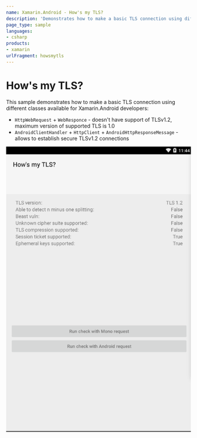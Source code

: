 ```yaml
---
name: Xamarin.Android - How's my TLS?
description: 'Demonstrates how to make a basic TLS connection using different classes available for Xamarin.Android developers'
page_type: sample
languages:
- csharp
products:
- xamarin
urlFragment: howsmytls
---
```

# How's my TLS?

This sample demonstrates how to make a basic TLS connection using different classes available for Xamarin.Android developers:

- `HttpWebRequest` + `WebResponce`  - doesn't have support of TLSv1.2, maximum  version of supported TLS is 1.0
- `AndroidClientHandler` + `HttpClient` + `AndroidHttpResponseMessage`  - allows to establish secure TLSv1.2 connections

![Android screenshot showing TLS settings](Screenshots/0.png)
